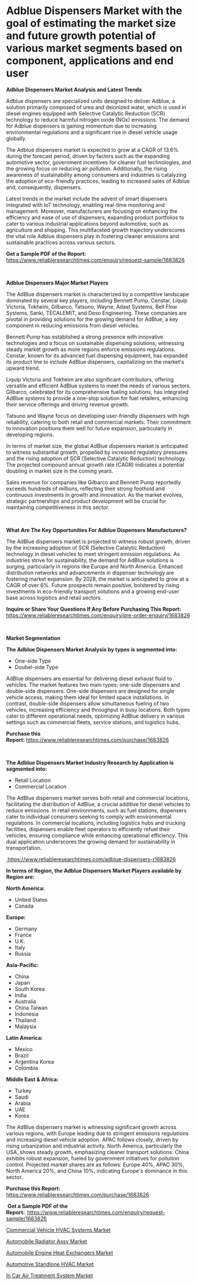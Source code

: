 <p><h1>Adblue Dispensers Market with the goal of estimating the market size and future growth potential of various market segments based on component, applications and end user</h1></p><p><strong>Adblue Dispensers Market Analysis and Latest Trends</strong></p>
<p><p>Adblue dispensers are specialized units designed to deliver Adblue, a solution primarily composed of urea and deionized water, which is used in diesel engines equipped with Selective Catalytic Reduction (SCR) technology to reduce harmful nitrogen oxide (NOx) emissions. The demand for Adblue dispensers is gaining momentum due to increasing environmental regulations and a significant rise in diesel vehicle usage globally.</p><p>The Adblue dispensers market is expected to grow at a CAGR of 13.6% during the forecast period, driven by factors such as the expanding automotive sector, government incentives for cleaner fuel technologies, and the growing focus on reducing air pollution. Additionally, the rising awareness of sustainability among consumers and industries is catalyzing the adoption of eco-friendly practices, leading to increased sales of Adblue and, consequently, dispensers.</p><p>Latest trends in the market include the advent of smart dispensers integrated with IoT technology, enabling real-time monitoring and management. Moreover, manufacturers are focusing on enhancing the efficiency and ease of use of dispensers, expanding product portfolios to cater to various industrial applications beyond automotive, such as agriculture and shipping. This multifaceted growth trajectory underscores the vital role Adblue dispensers play in fostering cleaner emissions and sustainable practices across various sectors.</p></p>
<p><strong>Get a Sample PDF of the Report:&nbsp;</strong> <a href="https://www.reliableresearchtimes.com/enquiry/request-sample/1683826?utm_campaign=1386&utm_medium=2&utm_source=Github&utm_content=ia&utm_term=15102024&utm_id=adblue-dispensers">https://www.reliableresearchtimes.com/enquiry/request-sample/1683826</a></p>
<p>&nbsp;</p>
<p><strong>Adblue Dispensers Major Market Players</strong></p>
<p><p>The AdBlue dispensers market is characterized by a competitive landscape dominated by several key players, including Bennett Pump, Censtar, Liquip Victoria, Tokheim, Gilbarco, Tatsuno, Wayne, Adast Systems, Bell Flow Systems, Sanki, TECALEMIT, and Deso Engineering. These companies are pivotal in providing solutions for the growing demand for AdBlue, a key component in reducing emissions from diesel vehicles.</p><p>Bennett Pump has established a strong presence with innovative technologies and a focus on sustainable dispensing solutions, witnessing steady market growth as more regions enforce emissions regulations. Censtar, known for its advanced fuel dispensing equipment, has expanded its product line to include AdBlue dispensers, capitalizing on the market's upward trend.</p><p>Liquip Victoria and Tokheim are also significant contributors, offering versatile and efficient AdBlue systems to meet the needs of various sectors. Gilbarco, celebrated for its comprehensive fueling solutions, has integrated AdBlue systems to provide a one-stop solution for fuel retailers, enhancing their service offerings and driving revenue growth.</p><p>Tatsuno and Wayne focus on developing user-friendly dispensers with high reliability, catering to both retail and commercial markets. Their commitment to innovation positions them well for future expansion, particularly in developing regions.</p><p>In terms of market size, the global AdBlue dispensers market is anticipated to witness substantial growth, propelled by increased regulatory pressures and the rising adoption of SCR (Selective Catalytic Reduction) technology. The projected compound annual growth rate (CAGR) indicates a potential doubling in market size in the coming years.</p><p>Sales revenue for companies like Gilbarco and Bennett Pump reportedly exceeds hundreds of millions, reflecting their strong foothold and continuous investments in growth and innovation. As the market evolves, strategic partnerships and product development will be crucial for maintaining competitiveness in this sector.</p></p>
<p>&nbsp;</p>
<p><strong>What Are The Key Opportunities For Adblue Dispensers Manufacturers?</strong></p>
<p><p>The AdBlue dispensers market is projected to witness robust growth, driven by the increasing adoption of SCR (Selective Catalytic Reduction) technology in diesel vehicles to meet stringent emission regulations. As industries strive for sustainability, the demand for AdBlue solutions is surging, particularly in regions like Europe and North America. Enhanced distribution networks and advancements in dispenser technology are fostering market expansion. By 2028, the market is anticipated to grow at a CAGR of over 6%. Future prospects remain positive, bolstered by rising investments in eco-friendly transport solutions and a growing end-user base across logistics and retail sectors.</p></p>
<p><strong>Inquire or Share Your Questions If Any Before Purchasing This Report:</strong> <a href="https://www.reliableresearchtimes.com/enquiry/pre-order-enquiry/1683826?utm_campaign=1386&utm_medium=2&utm_source=Github&utm_content=ia&utm_term=15102024&utm_id=adblue-dispensers">https://www.reliableresearchtimes.com/enquiry/pre-order-enquiry/1683826</a></p>
<p>&nbsp;</p>
<p><strong>Market Segmentation</strong></p>
<p><strong>The Adblue Dispensers Market Analysis by types is segmented into:</strong></p>
<p><ul><li>One-side Type</li><li>Doubel-side Type</li></ul></p>
<p><p>AdBlue dispensers are essential for delivering diesel exhaust fluid to vehicles. The market features two main types: one-side dispensers and double-side dispensers. One-side dispensers are designed for single vehicle access, making them ideal for limited space installations. In contrast, double-side dispensers allow simultaneous fueling of two vehicles, increasing efficiency and throughput in busy locations. Both types cater to different operational needs, optimizing AdBlue delivery in various settings such as commercial fleets, service stations, and logistics hubs.</p></p>
<p><strong>Purchase this Report:&nbsp;</strong><a href="https://www.reliableresearchtimes.com/purchase/1683826?utm_campaign=1386&utm_medium=2&utm_source=Github&utm_content=ia&utm_term=15102024&utm_id=adblue-dispensers">https://www.reliableresearchtimes.com/purchase/1683826</a></p>
<p>&nbsp;</p>
<p><strong>The Adblue Dispensers Market Industry Research by Application is segmented into:</strong></p>
<p><ul><li>Retail Location</li><li>Commercial Location</li></ul></p>
<p><p>The AdBlue dispensers market serves both retail and commercial locations, facilitating the distribution of AdBlue, a crucial additive for diesel vehicles to reduce emissions. In retail environments, such as fuel stations, dispensers cater to individual consumers seeking to comply with environmental regulations. In commercial locations, including logistics hubs and trucking facilities, dispensers enable fleet operators to efficiently refuel their vehicles, ensuring compliance while enhancing operational efficiency. This dual application underscores the growing demand for sustainability in transportation.</p></p>
<p><a href="https://www.reliableresearchtimes.com/adblue-dispensers-r1683826?utm_campaign=1386&utm_medium=2&utm_source=Github&utm_content=ia&utm_term=15102024&utm_id=adblue-dispensers">&nbsp;https://www.reliableresearchtimes.com/adblue-dispensers-r1683826</a></p>
<p><strong>In terms of Region, the Adblue Dispensers Market Players available by Region are:</strong></p>
<p>
    <p> <strong> North America: </strong>
        <ul>
            <li>United States</li>
            <li>Canada</li>
        </ul>
        </p> 
    <p> <strong> Europe: </strong>
        <ul>
            <li>Germany</li>
            <li>France</li>
            <li>U.K.</li>
            <li>Italy</li>
            <li>Russia</li>
        </ul>
        </p> 
    <p> <strong> Asia-Pacific: </strong>
        <ul>
            <li>China</li>
            <li>Japan</li>
            <li>South Korea</li>
            <li>India</li>
            <li>Australia</li>
            <li>China Taiwan</li>
            <li>Indonesia</li>
            <li>Thailand</li>
            <li>Malaysia</li>
        </ul>
        </p> 
    <p> <strong> Latin America: </strong>
        <ul>
            <li>Mexico</li>
            <li>Brazil</li>
            <li>Argentina Korea</li>
            <li>Colombia</li>
        </ul>
        </p> 
    <p> <strong> Middle East & Africa: </strong>
        <ul>
            <li>Turkey</li>
            <li>Saudi</li>
            <li>Arabia</li>
            <li>UAE</li>
            <li>Korea</li>
        </ul>
    </p>
    </p>
<p><p>The AdBlue dispensers market is witnessing significant growth across various regions, with Europe leading due to stringent emissions regulations and increasing diesel vehicle adoption. APAC follows closely, driven by rising urbanization and industrial activity. North America, particularly the USA, shows steady growth, emphasizing cleaner transport solutions. China exhibits robust expansion, fueled by government initiatives for pollution control. Projected market shares are as follows: Europe 40%, APAC 30%, North America 20%, and China 10%, indicating Europe's dominance in this sector.</p></p>
<p><strong>Purchase this Report: </strong><a href="https://www.reliableresearchtimes.com/purchase/1683826?utm_campaign=1386&utm_medium=2&utm_source=Github&utm_content=ia&utm_term=15102024&utm_id=adblue-dispensers">https://www.reliableresearchtimes.com/purchase/1683826</a></p>
<p>&nbsp;<strong>Get a Sample PDF of the Report:&nbsp;&nbsp;</strong><a href="https://www.reliableresearchtimes.com/enquiry/request-sample/1683826?utm_campaign=1386&utm_medium=2&utm_source=Github&utm_content=ia&utm_term=15102024&utm_id=adblue-dispensers">https://www.reliableresearchtimes.com/enquiry/request-sample/1683826</a></p>
<p><strong></strong></p>
<p><p><a href="https://www.linkedin.com/pulse/commercial-vehicle-hvac-systems-market-global-regional-analysis-tbdlf?utm_campaign=1386&utm_medium=2&utm_source=Github&utm_content=ia&utm_term=15102024&utm_id=adblue-dispensers">Commercial Vehicle HVAC Systems Market</a></p><p><a href="https://www.linkedin.com/pulse/sustainability-trends-automobile-radiator-assy-industry-mcgbf?trk=public_post_embed_feed-article-content&utm_campaign=1386&utm_medium=2&utm_source=Github&utm_content=ia&utm_term=15102024&utm_id=adblue-dispensers">Automobile Radiator Assy Market</a></p><p><a href="https://www.linkedin.com/pulse/exploring-automobile-engine-heat-exchangers-market-dynamics-xm5gf?trk=public_post_embed_feed-article-content&utm_campaign=1386&utm_medium=2&utm_source=Github&utm_content=ia&utm_term=15102024&utm_id=adblue-dispensers">Automobile Engine Heat Exchangers Market</a></p><p><a href="https://www.linkedin.com/pulse/booming-automotive-standlone-hvac-market-sector-analysis-dxunf?trk=public_post_embed_feed-article-content&utm_campaign=1386&utm_medium=2&utm_source=Github&utm_content=ia&utm_term=15102024&utm_id=adblue-dispensers">Automotive Standlone HVAC Market</a></p><p><a href="https://www.linkedin.com/pulse/decoding-car-air-treatment-system-industry-dynamics-strategic-jtfzf?trk=public_post_embed_feed-article-content&utm_campaign=1386&utm_medium=2&utm_source=Github&utm_content=ia&utm_term=15102024&utm_id=adblue-dispensers">In Car Air Treatment System Market</a></p></p>
